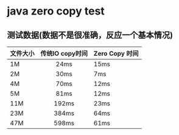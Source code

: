 # java zero copy test

## 测试数据(数据不是很准确，反应一个基本情况)

| 文件大小        | 传统IO copy时间  | Zero Copy 时间 |
| ------------- |:-------------:| :---------------|
| 1M     | 24ms | 15ms　
| 2M     | 30ms | 7ms　
| 4M     | 70ms | 12ms　
| 5M     | 81ms | 12ms　
| 11M    | 192ms| 23ms　
| 23M    | 384ms| 64ms　
| 47M     | 598ms| 61ms　